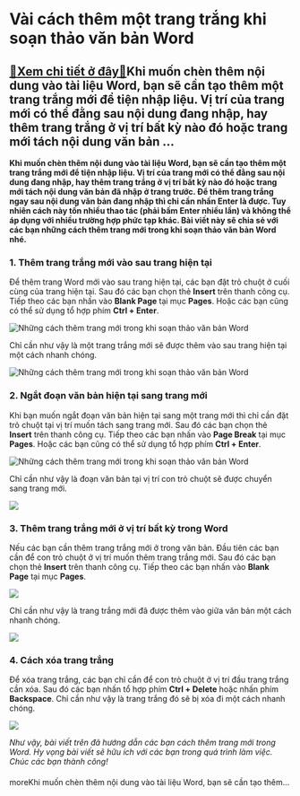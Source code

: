 Vài cách thêm một trang trắng khi soạn thảo văn bản Word
========================================================

[:gift:Xem chi tiết ở đây:gift:](https://hddtvn.com/vai-cach-them-mot-trang-trang-khi-soan-thao-van-ban-word-2/)Khi muốn chèn thêm nội dung vào tài liệu Word, bạn sẽ cần tạo thêm một trang trắng mới để tiện nhập liệu. Vị trí của trang mới có thể đằng sau nội dung đang nhập, hay thêm trang trắng ở vị trí bất kỳ nào đó hoặc trang mới tách nội dung văn bản …
-----------------------------------------------------------------------------------------------------------------------------------------------------------------------------------------------------------------------------------------------------

**Khi muốn chèn thêm nội dung vào tài liệu Word, bạn sẽ cần tạo thêm một trang trắng mới để tiện nhập liệu. Vị trí của trang mới có thể đằng sau nội dung đang nhập, hay thêm trang trắng ở vị trí bất kỳ nào đó hoặc trang mới tách nội dung văn bản đã nhập ở trang trước. Để thêm trang trắng ngay sau nội dung văn bản đang nhập thì chỉ cần nhấn Enter là được. Tuy nhiên cách này tốn nhiều thao tác (phải bấm Enter nhiều lần) và không thể áp dụng với nhiều trường hợp phức tạp khác. Bài viết này sẽ chia sẻ với các bạn những cách thêm trang mới trong khi soạn thảo văn bản Word nhé.**


### 1. Thêm trang trắng mới vào sau trang hiện tại


Để thêm trang Word mới vào sau trang hiện tại, các bạn đặt trỏ chuột ở cuối cùng của trang hiện tại. Sau đó các bạn chọn thẻ **Insert** trên thanh công cụ. Tiếp theo các bạn nhấn vào **Blank Page** tại mục **Pages**. Hoặc các bạn cũng có thể sử dụng tổ hợp phím **Ctrl + Enter**.


![Những cách thêm trang mới trong khi soạn thảo văn bản Word](https://hddtvn.com/wp-content/uploads/2021/01/9-5.png "Những cách thêm trang mới trong khi soạn thảo văn bản Word")


Chỉ cần như vậy là một trang trắng mới sẽ được thêm vào sau trang hiện tại một cách nhanh chóng.


![Những cách thêm trang mới trong khi soạn thảo văn bản Word](https://hddtvn.com/wp-content/uploads/2021/01/13-4.png "Những cách thêm trang mới trong khi soạn thảo văn bản Word")


### 2. Ngắt đoạn văn bản hiện tại sang trang mới


Khi bạn muốn ngắt đoạn văn bản hiện tại sang một trang mới thì chỉ cần đặt trỏ chuột tại vị trí muốn tách sang trang mới. Sau đó các bạn chọn thẻ **Insert** trên thanh công cụ. Tiếp theo các bạn nhấn vào **Page Break** tại mục **Pages**. Hoặc các bạn cũng có thể sử dụng tổ hợp phím **Ctrl + Enter**.


![Những cách thêm trang mới trong khi soạn thảo văn bản Word](https://hddtvn.com/wp-content/uploads/2021/01/10-5.png "Những cách thêm trang mới trong khi soạn thảo văn bản Word")


Chỉ cần như vậy là đoạn văn bản tại vị trí con trỏ chuột sẽ được chuyển sang trang mới.


![](https://hddtvn.com/wp-content/uploads/2021/01/12-4.png)


### 3. Thêm trang trắng mới ở vị trí bất kỳ trong Word


Nếu các bạn cần thêm trang trắng mới ở trong văn bản. Đầu tiên các bạn cần để con trỏ chuột ở vị trí muốn thêm trang trắng mới. Sau đó các bạn chọn thẻ **Insert** trên thanh công cụ. Tiếp theo các bạn nhấn vào **Blank Page** tại mục **Pages**.


![](https://hddtvn.com/wp-content/uploads/2021/01/10-6.png)


Chỉ cần như vậy là trang trắng mới đã được thêm vào giữa văn bản một cách nhanh chóng.


![](https://hddtvn.com/wp-content/uploads/2021/01/11-4.png)


### 4. Cách xóa trang trắng


Để xóa trang trắng, các bạn chỉ cần để con trỏ chuột ở vị trí đầu trang trắng cần xóa. Sau đó các bạn nhấn tổ hợp phím **Ctrl + Delete** hoặc nhấn phím **Backspace**. Chỉ cần như vậy là trang trắng đó sẽ bị xóa đi một cách nhanh chóng.


![](https://hddtvn.com/wp-content/uploads/2021/01/14-3.png)


*Như vậy, bài viết trên đã hướng dẫn các bạn cách thêm trang mới trong Word. Hy vọng bài viết sẽ hữu ích với các bạn trong quá trình làm việc. Chúc các bạn thành công!*


#### 


moreKhi muốn chèn thêm nội dung vào tài liệu Word, bạn sẽ cần tạo thêm…

